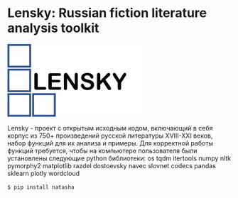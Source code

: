 # Lensky: Russian fiction literature analysis toolkit


![alt tag](https://github.com/DDPronin/lensky/blob/main/Lensky_badge.png)

Lensky - проект с открытым исходным кодом, включающий в себя корпус из 750+ произведений русской литературы XVIII-XXI веков, набор функций для их анализа и примеры. Для корректной работы функций требуется, чтобы на компьютере пользователя были установлены следующие python библиотеки: 
os 
tqdm
itertools
numpy
nltk
pymorphy2
matplotlib
razdel
dostoevsky
navec
slovnet
codecs
pandas
sklearn
plotly
wordcloud
```bash
$ pip install natasha
```

